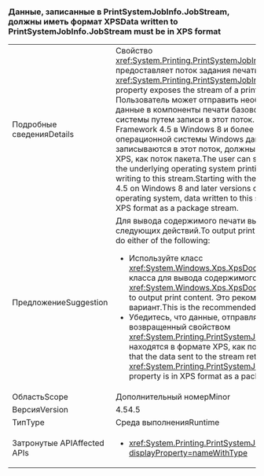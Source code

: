 ### <a name="data-written-to-printsystemjobinfojobstream-must-be-in-xps-format"></a><span data-ttu-id="3f44d-101">Данные, записанные в PrintSystemJobInfo.JobStream, должны иметь формат XPS</span><span class="sxs-lookup"><span data-stu-id="3f44d-101">Data written to PrintSystemJobInfo.JobStream must be in XPS format</span></span>

|   |   |
|---|---|
|<span data-ttu-id="3f44d-102">Подробные сведения</span><span class="sxs-lookup"><span data-stu-id="3f44d-102">Details</span></span>|<span data-ttu-id="3f44d-103">Свойство <xref:System.Printing.PrintSystemJobInfo.JobStream> предоставляет поток задания печати.</span><span class="sxs-lookup"><span data-stu-id="3f44d-103">The <xref:System.Printing.PrintSystemJobInfo.JobStream> property exposes the stream of a print job.</span></span> <span data-ttu-id="3f44d-104">Пользователь может отправить необработанные данные в компоненты печати базовой операционной системы путем записи в этот поток. Начиная с .NET Framework 4.5 в Windows 8 и более поздних версиях операционной системы Windows данные, которые записываются в этот поток, должны быть в формате XPS, как поток пакета.</span><span class="sxs-lookup"><span data-stu-id="3f44d-104">The user can send raw data to the underlying operating system printing components by writing to this stream.Starting with the .NET Framework 4.5 on Windows 8 and later versions of the Windows operating system, data written to this stream must be in XPS format as a package stream.</span></span>|
|<span data-ttu-id="3f44d-105">Предложение</span><span class="sxs-lookup"><span data-stu-id="3f44d-105">Suggestion</span></span>|<span data-ttu-id="3f44d-106">Для вывода содержимого печати выполните одно из следующих действий.</span><span class="sxs-lookup"><span data-stu-id="3f44d-106">To output print content, you can do either of the following:</span></span><ul><li><span data-ttu-id="3f44d-107">Используйте класс <xref:System.Windows.Xps.XpsDocumentWriter> класса для вывода содержимого печати.</span><span class="sxs-lookup"><span data-stu-id="3f44d-107">Use the <xref:System.Windows.Xps.XpsDocumentWriter> class to output print content.</span></span> <span data-ttu-id="3f44d-108">Это рекомендуемый вариант.</span><span class="sxs-lookup"><span data-stu-id="3f44d-108">This is the recommended alternative.</span></span></li><li><span data-ttu-id="3f44d-109">Убедитесь, что данные, отправляемые в поток, возвращенный свойством <xref:System.Printing.PrintSystemJobInfo.JobStream>, находятся в формате XPS, как поток пакета.</span><span class="sxs-lookup"><span data-stu-id="3f44d-109">Ensure that the data sent to the stream returned by the <xref:System.Printing.PrintSystemJobInfo.JobStream> property is in XPS format as a package stream.</span></span></li></ul>|
|<span data-ttu-id="3f44d-110">Область</span><span class="sxs-lookup"><span data-stu-id="3f44d-110">Scope</span></span>|<span data-ttu-id="3f44d-111">Дополнительный номер</span><span class="sxs-lookup"><span data-stu-id="3f44d-111">Minor</span></span>|
|<span data-ttu-id="3f44d-112">Версия</span><span class="sxs-lookup"><span data-stu-id="3f44d-112">Version</span></span>|<span data-ttu-id="3f44d-113">4.5</span><span class="sxs-lookup"><span data-stu-id="3f44d-113">4.5</span></span>|
|<span data-ttu-id="3f44d-114">Тип</span><span class="sxs-lookup"><span data-stu-id="3f44d-114">Type</span></span>|<span data-ttu-id="3f44d-115">Среда выполнения</span><span class="sxs-lookup"><span data-stu-id="3f44d-115">Runtime</span></span>|
|<span data-ttu-id="3f44d-116">Затронутые API</span><span class="sxs-lookup"><span data-stu-id="3f44d-116">Affected APIs</span></span>|<ul><li><xref:System.Printing.PrintSystemJobInfo.JobStream?displayProperty=nameWithType></li></ul>|

